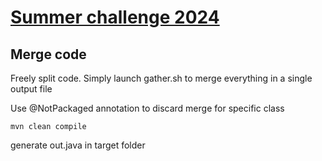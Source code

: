 # [Summer challenge 2024](https://www.codingame.com/contests/summer-challenge-2024-olymbits)

## Merge code

Freely split code. Simply launch gather.sh to merge everything in a single output file

Use @NotPackaged annotation to discard merge for specific class

```shell
mvn clean compile
```

generate out.java in target folder
